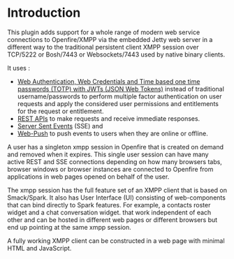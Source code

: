 # Introduction
This plugin adds support for a whole range of modern web service connections to Openfire/XMPP via the embedded Jetty web server in a different way to the traditional persistent client XMPP session over TCP/5222 or Bosh/7443 or Websockets/7443 used by native binary clients.

It uses :

- [Web Authentication, Web Credentials and Time based one time passwords (TOTP) with JWTs (JSON Web Tokens)](https://github.com/igniterealtime/openfire-sparkweb-plugin/blob/main/authenticate.md) instead of traditional username/passwords to perform multiple factor authentication on user requests and apply the considered user permissions and entitlements for the request or entitlement.
- [REST APIs](https://github.com/igniterealtime/openfire-sparkweb-plugin/blob/main/api.md) to make requests and receive immediate responses.
- [Server Sent Events](https://github.com/igniterealtime/openfire-sparkweb-plugin/blob/main/sse.md) (SSE) and
- [Web-Push](https://github.com/igniterealtime/openfire-sparkweb-plugin/blob/main/webpush.md) to push events to users when they are online or offline.

A user has a singleton xmpp session in Openfire that is created on demand and removed when it expires. This single user session can have many active REST and SSE connections depending on how many browsers tabs, browser windows or browser instances are connected to Openfire from applications in web pages opened on behalf of the user.

The xmpp session has the full feature set of an XMPP client that is based on Smack/Spark. It also has User Interface (UI) consisting of web-components that can bind directly to Spark features. For example, a contacts roster widget and a chat conversation widget. that work independent of each other and can be hosted in different web pages or different browsers but end up pointing at the same xmpp session.

A fully working XMPP client can be constructed in a web page with minimal HTML and JavaScript.
